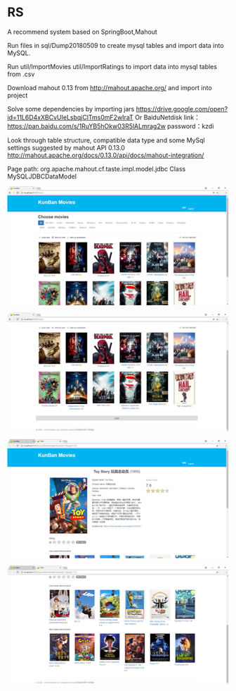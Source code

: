 # RS
A recommend system based on SpringBoot,Mahout

Run files in sql/Dump20180509 to create mysql tables and import data into MySQL.

Run util/ImportMovies util/ImportRatings to import data into mysql tables from .csv

Download mahout 0.13 from http://mahout.apache.org/ and import into project

Solve some dependencies by importing jars https://drive.google.com/open?id=11L6D4xXBCvUIeLsbqjClTms0mF2wIraT
Or BaiduNetdisk link：https://pan.baidu.com/s/1RuYB5hOkw03R5lALmrag2w password：kzdi

Look through table structure, compatible data type and some MySql settings
suggested by mahout API 0.13.0
http://mahout.apache.org/docs/0.13.0/api/docs/mahout-integration/

Page path:
  org.apache.mahout.cf.taste.impl.model.jdbc
    Class MySQLJDBCDataModel

![Alt text](https://github.com/Daemoonn/RS/raw/master/screen_shots/home_page1.png)

![Alt text](https://github.com/Daemoonn/RS/raw/master/screen_shots/home_page2.png)

![Alt text](https://github.com/Daemoonn/RS/raw/master/screen_shots/detail_page1.png)

![Alt text](https://github.com/Daemoonn/RS/raw/master/screen_shots/detail_page2.png)
